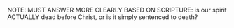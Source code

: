 
NOTE: MUST ANSWER MORE CLEARLY BASED ON SCRIPTURE:
is our spirit ACTUALLY dead before Christ, or is it simply sentenced to death?


